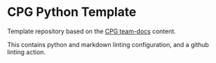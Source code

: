 # CPG Python Template

Template repository based on the [CPG team-docs](https://github.com/populationgenomics/team-docs/blob/main/new_repository.md) content.

This contains python and markdown linting configuration, and a github linting action.
